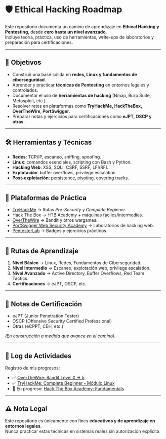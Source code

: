 # 🛡️ Ethical Hacking Roadmap

Este repositorio documenta un camino de aprendizaje en **Ethical Hacking y Pentesting**, desde **cero hasta un nivel avanzado**.  
Incluye teoría, práctica, uso de herramientas, write-ups de laboratorios y preparación para certificaciones.

---

## 📘 Objetivos
- Construir una base sólida en **redes, Linux y fundamentos de ciberseguridad**.  
- Aprender y practicar **técnicas de Pentesting** en entornos legales y controlados.  
- Documentar el uso de **herramientas de hacking** (Nmap, Burp Suite, Metasploit, etc.).  
- Resolver retos en plataformas como **TryHackMe, HackTheBox, OverTheWire, PortSwigger**.  
- Preparar notas y ejercicios para certificaciones como **eJPT, OSCP y otras**.  

---

## 🛠️ Herramientas y Técnicas
- **Redes**: TCP/IP, escaneo, sniffing, spoofing.  
- **Linux**: comandos esenciales, scripting con Bash y Python.  
- **Hacking Web**: XSS, SQLi, CSRF, SSRF, LFI/RFI.  
- **Explotación**: buffer overflows, privilege escalation.  
- **Post-explotación**: persistence, pivoting, covering tracks.  

---

## 🎯 Plataformas de Práctica
- [TryHackMe](https://tryhackme.com) → Rutas *Pre-Security* y *Complete Beginner*.  
- [Hack The Box](https://www.hackthebox.com) → HTB Academy + máquinas fáciles/intermedias.  
- [OverTheWire](https://overthewire.org/wargames/) → Bandit y otros wargames.  
- [PortSwigger Web Security Academy](https://portswigger.net/web-security) → Laboratorios de hacking web.  
- [PentesterLab](https://pentesterlab.com) → Badges y ejercicios prácticos.  

---

## 📂 Rutas de Aprendizaje
1. **Nivel Básico** → Linux, Redes, Fundamentos de Ciberseguridad.  
2. **Nivel Intermedio** → Escaneo, explotación web, privilege escalation.  
3. **Nivel Avanzado** → Active Directory, Buffer Overflows, Red Team Tactics.  
4. **Certificaciones** → eJPT, OSCP, etc.  

---

## 📝 Notas de Certificación
- eJPT (Junior Penetration Tester)  
- OSCP (Offensive Security Certified Professional)  
- Otras (eCPPT, CEH, etc.)  

*(En construcción a medida que avance en el camino).*  

---

## 📜 Log de Actividades
Registro de mis progresos:  
- ✅ [OverTheWire: Bandit Level 0 → 5](notas/overthewire/bandit.md)  
- ✅ [TryHackMe: Complete Beginner - Módulo Linux](notas/tryhackme/complete-beginner.md)  
- 🔄 En progreso: [Hack The Box Academy: Fundamentals](notas/hackthebox/academy-fundamentals.md)  

---

## ⚠️ Nota Legal
Este repositorio es únicamente con fines **educativos y de aprendizaje en entornos legales**.  
Nunca practicar estas técnicas en sistemas reales sin autorización explícita.  
